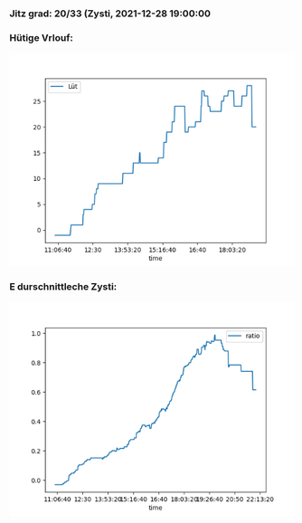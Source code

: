 ### Jitz grad: 20/33 (Zysti, 2021-12-28 19:00:00

### Hütige Vrlouf:
![Graph](Today.png)

### E durschnittleche Zysti:
![Graph](Zysti.png)